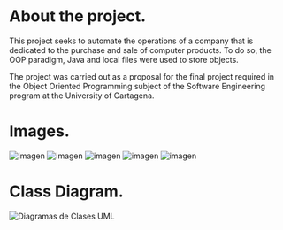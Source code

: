 # About the project.
This project seeks to automate the operations of a company that is dedicated to the purchase and sale of computer products. To do so, the OOP paradigm, Java and local files were used to store objects.

The project was carried out as a proposal for the final project required in the Object Oriented Programming subject of the Software Engineering program at the University of Cartagena.

# Images.
![imagen](https://user-images.githubusercontent.com/75533154/212562800-1d7667e2-d4a3-48e0-9814-7b5bccc5998b.png)
![imagen](https://user-images.githubusercontent.com/75533154/212562810-b4a938ae-d4be-44b0-8f40-38906bb4c02c.png)
![imagen](https://user-images.githubusercontent.com/75533154/212562821-cadee265-0a5c-4e9b-b4ff-0d63cda4286b.png)
![imagen](https://user-images.githubusercontent.com/75533154/212562842-10685510-acd7-4399-b2a3-4683fcf5cee9.png)
![imagen](https://user-images.githubusercontent.com/75533154/212562859-03b2025d-b0dc-472e-b264-bd0e258d15fb.png)

# Class Diagram.

![Diagramas de Clases UML](https://user-images.githubusercontent.com/75533154/212562899-a671ebf1-5406-43db-994f-09f5eacc1224.png)
